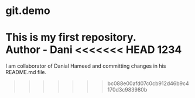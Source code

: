 # git.demo
This is my first repository.
<br>
Author - Dani
<<<<<<< HEAD
1234
=======
I am collaborator of Danial Hameed and committing changes in his README.md file.
>>>>>>> bc088e00afd07c0cb912d46b9c4170d3c983980b
